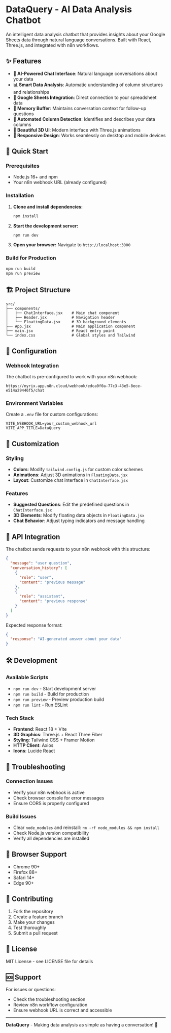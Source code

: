 # DataQuery - AI Data Analysis Chatbot

An intelligent data analysis chatbot that provides insights about your Google Sheets data through natural language conversations. Built with React, Three.js, and integrated with n8n workflows.

## ✨ Features

- **🤖 AI-Powered Chat Interface**: Natural language conversations about your data
- **📊 Smart Data Analysis**: Automatic understanding of column structures and relationships
- **🔗 Google Sheets Integration**: Direct connection to your spreadsheet data
- **💾 Memory Buffer**: Maintains conversation context for follow-up questions
- **🎯 Automated Column Detection**: Identifies and describes your data columns
- **🎨 Beautiful 3D UI**: Modern interface with Three.js animations
- **📱 Responsive Design**: Works seamlessly on desktop and mobile devices

## 🚀 Quick Start

### Prerequisites

- Node.js 16+ and npm
- Your n8n webhook URL (already configured)

### Installation

1. **Clone and install dependencies:**
   ```bash
   npm install
   ```

2. **Start the development server:**
   ```bash
   npm run dev
   ```

3. **Open your browser:**
   Navigate to `http://localhost:3000`

### Build for Production

```bash
npm run build
npm run preview
```

## 🏗️ Project Structure

```
src/
├── components/
│   ├── ChatInterface.jsx    # Main chat component
│   ├── Header.jsx           # Navigation header
│   └── FloatingData.jsx     # 3D background elements
├── App.jsx                  # Main application component
├── main.jsx                 # React entry point
└── index.css                # Global styles and Tailwind
```

## 🔧 Configuration

### Webhook Integration

The chatbot is pre-configured to work with your n8n webhook:
```
https://nyrix.app.n8n.cloud/webhook/edca0f0a-77c3-43e5-8ece-e514a29446f5/chat
```

### Environment Variables

Create a `.env` file for custom configurations:
```env
VITE_WEBHOOK_URL=your_custom_webhook_url
VITE_APP_TITLE=DataQuery
```

## 🎨 Customization

### Styling
- **Colors**: Modify `tailwind.config.js` for custom color schemes
- **Animations**: Adjust 3D animations in `FloatingData.jsx`
- **Layout**: Customize chat interface in `ChatInterface.jsx`

### Features
- **Suggested Questions**: Edit the predefined questions in `ChatInterface.jsx`
- **3D Elements**: Modify floating data objects in `FloatingData.jsx`
- **Chat Behavior**: Adjust typing indicators and message handling

## 🔌 API Integration

The chatbot sends requests to your n8n webhook with this structure:

```json
{
  "message": "user question",
  "conversation_history": [
    {
      "role": "user",
      "content": "previous message"
    },
    {
      "role": "assistant", 
      "content": "previous response"
    }
  ]
}
```

Expected response format:
```json
{
  "response": "AI-generated answer about your data"
}
```

## 🛠️ Development

### Available Scripts

- `npm run dev` - Start development server
- `npm run build` - Build for production
- `npm run preview` - Preview production build
- `npm run lint` - Run ESLint

### Tech Stack

- **Frontend**: React 18 + Vite
- **3D Graphics**: Three.js + React Three Fiber
- **Styling**: Tailwind CSS + Framer Motion
- **HTTP Client**: Axios
- **Icons**: Lucide React

## 🚨 Troubleshooting

### Connection Issues
- Verify your n8n webhook is active
- Check browser console for error messages
- Ensure CORS is properly configured

### Build Issues
- Clear `node_modules` and reinstall: `rm -rf node_modules && npm install`
- Check Node.js version compatibility
- Verify all dependencies are installed

## 📱 Browser Support

- Chrome 90+
- Firefox 88+
- Safari 14+
- Edge 90+

## 🤝 Contributing

1. Fork the repository
2. Create a feature branch
3. Make your changes
4. Test thoroughly
5. Submit a pull request

## 📄 License

MIT License - see LICENSE file for details

## 🆘 Support

For issues or questions:
- Check the troubleshooting section
- Review n8n workflow configuration
- Ensure webhook URL is correct and accessible

---

**DataQuery** - Making data analysis as simple as having a conversation! 🚀
